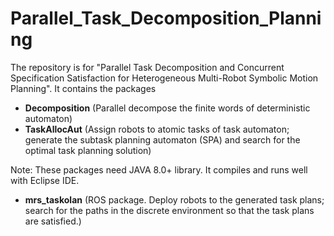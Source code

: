 # Parallel_Task_Decomposition_Planning

The repository is for "Parallel Task Decomposition and Concurrent Specification Satisfaction for Heterogeneous Multi-Robot Symbolic Motion Planning". It contains the packages 
- **Decomposition** (Parallel decompose the finite words of deterministic automaton)
- **TaskAllocAut** (Assign robots to atomic tasks of task automaton; generate the subtask planning automaton (SPA) and search for the optimal task planning solution)

Note: These packages need JAVA 8.0+ library. It compiles and runs well with Eclipse IDE. 

- **mrs_taskolan** (ROS package. Deploy robots to the generated task plans; search for the paths in the discrete environment so that the task plans are satisfied.)
